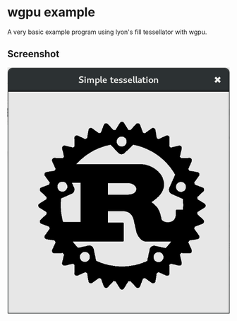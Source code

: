 # wgpu example

A very basic example program using lyon's fill tessellator with wgpu.

## Screenshot

![Screenshot](screenshot.png)
